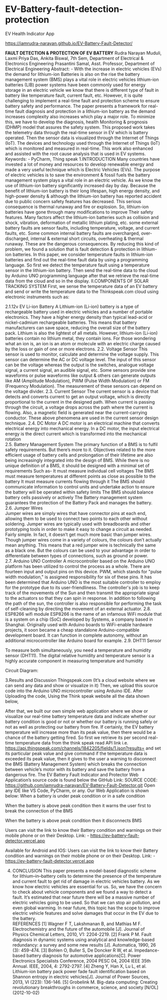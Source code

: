 # EV-Battery-fault-detection-protection


EV Health Indicator App 

https://iamrudra-narayan.github.io/EV-Battery-Fault-Detector/

<b>FAULT DETECTION & PROTECTION OF EV BATTERY</b>
Rudra Narayan Muduli, Laxmi Priya Das, Ankita Biswal, 7th Sem, Department of Electrical & Electronics Engineering
Prasantini Samal, Asst. Professor, Department of Electrical Engineering
  Abstract: - With the increase in electric vehicles (EVs) the demand for lithium-ion Batteries is also on the rise the battery management system (BMS) plays a vital role in electric vehicles lithium-ion batteries (LIB) power systems have been commonly used for energy storage in an electric vehicle we know that there is different type of fault in battery like temperature fault, current fault, etc. However, it is quite challenging to implement a real-time fault and protection scheme to ensure battery safety and performance. The paper presents a framework for real-time fault diagnosis and protection in a lithium-ion battery as the demand increases complexity also increases which play a major role. To minimize this, we have to develop the diagnosis, health Monitoring & prognosis (DHMP) model that assures the safety system. This proposed work takes the telemetry data through the real-time sensor in EV which is battery operated. Then the sensor data is visualized through the Internet of Things (IoT). The devices and technology used through the Internet of Things (IoT) which is monitored and measured in real-time. This work also enhanced and assisted with the root cause analysis that is used in EV systems.
Keywords: - PyCharm, Thing speak
1.INTRODUCTION
Many countries have invested a lot of money and resources to develop renewable energy and made a very useful technique which is Electric Vehicles (EVs). The purpose of electric vehicles is to save the environment & fossil fuels the battery management system plays a vital role in an electric vehicle. As we know the use of lithium-ion battery significantly increased day by day. Because the benefit of lithium-ion battery is their long lifespan, high energy density, and high-power density & although the lithium-ion battery has reported accident due to public concern safety features has decreased. This serious consequence is thermal runaway and fire or explosion. So, lithium-ion batteries have gone through many modifications to improve Their safety features.
Many factors affect the lithium-ion batteries such as collision and shock, vibration, deformation of metallic lithium plating, etc. some external battery faults are sensor faults, including temperature, voltage, and current faults, etc. Some common internal battery faults are overcharged, over-discharged, internal & external short circuits, overheating & thermal runaway. These are the dangerous consequences. 
By reducing this kind of problem, we found a solution that is fault detection & protection in lithium-ion batteries. In this paper, we consider temperature faults in lithium-ion batteries and find out the real-time fault data by using a programming language. So first we detect the temperature fault using a temperature sensor in the lithium-ion battery. Then send the real-time data to the cloud by Arduino UNO programming language after that we retrieve the real-time data from the cloud and so in the display.
II.COMPONENTS OF SOLAR TRACKING SYSTEM
First, we sense the temperature data of an EV battery and send or write the temperature data to the Thinkspeak.com cloud using electronic instruments such as:

2.1.12v EV Li-ion Battery
A Lithium-ion (Li-ion) battery is a type of rechargeable battery used in electric vehicles and a number of portable electronics. They have a higher energy density than typical lead-acid or nickel-cadmium rechargeable batteries. This means that battery manufacturers can save space, reducing the overall size of the battery pack.
Lithium is also the lightest of all metals. However, lithium-ion (Li-ion) batteries contain no lithium metal, they contain ions. For those wondering what an ion is, an ion is an atom or molecule with an electric charge caused by the loss or gain of one or more electrons. 
2.2. Voltage Sensor
This sensor is used to monitor, calculate and determine the voltage supply. This sensor can determine the AC or DC voltage level. The input of this sensor can be the voltage whereas the output is the switches, analogue voltage signal, a current signal, an audible signal, etc. Some sensors provide sine waveforms or pulse waveforms like output & others can generate outputs like AM (Amplitude Modulation), PWM (Pulse Width Modulation) or FM (Frequency Modulation). The measurement of these sensors can depend on the voltage divider.
2.3. Current Sensor
The current sensor is a device that detects and converts current to get an output voltage, which is directly proportional to the current in the designed path. When current is passing through the circuit, a voltage drops across the path where the current is flowing. Also, a magnetic field is generated near the current-carrying conductor. These above phenomena are used in the current sensor design technique.
2.4. DC Motor
A DC motor is an electrical machine that converts electrical energy into mechanical energy. In a DC motor, the input electrical energy is the direct current which is transformed into the mechanical rotation   
2.5. Battery Management System
              The primary function of a BMS is to fulfil safety requirements. But there’s more to it. Objectives related to the more efficient usage of battery cells and prolongation of their lifetime are also being increasingly integrated into the design of BMS. While there is no unique definition of a BMS, it should be designed with a minimal set of requirements Such as- It must measure individual cell voltages The BMS must measure temperatures at different points as close as possible to the battery It must measure currents flowing through it The BMS should communicate information to control units and undertake action to ensure the battery will be operated within safety limits The BMS should balance battery cells passively or actively The Battery management system guarantees the protection of the Battery Pack and manages the battery.                                       
2.6. Jumper Wires  
Jumper wires are simply wires that have connector pins at each end, allowing them to be used to connect two points to each other without soldering. Jumper wires are typically used with breadboards and other prototyping tools in order to make it easy to change a circuit as needed. Fairly simple. In fact, it doesn’t get much more basic than jumper wires. Though jumper wires come in a variety of colours, the colours don’t actually mean anything. This means that a red jumper wire is technically the same as a black one. But the colours can be used to your advantage in order to differentiate between types of connections, such as ground or power.                                                                                                                                                                   
2.7. Arduino UNO Controller 
A microcontroller based on the Arduino UNO platform has been utilized to control the process as a whole. There are fourteen input and output pins on this device. PWM, which stands for "pulse width modulation," is assigned responsibility for six of these pins. It has been determined that Arduino UNO is the most suitable controller to employ for the prototype due to its user-friendliness. The controller's job is to keep track of the movements of the Sun and then transmit the appropriate signal to the actuators so that they can spin in response. In addition to following the path of the sun, the controller is also responsible for performing the task of self-cleaning by directing the movement of an external actuator.
2.8.  ESP8266 wifi module 
ESP8266 is the name of an infamous WiFi module that is a system on a chip (SoC) developed by Systems, a company based in Shanghai. Originally used with Arduino boards to WiFi-enable hardware projects, it soon became a cheap standalone Arduino-compatible development board. It can function in complete autonomy, without an additional microcontroller like Arduino board for example.
2.9. DHT11 Sensor

To measure both simultaneously, you need a temperature and humidity sensor (DHT11). The digital relative humidity and temperature sensor is a highly accurate component in measuring temperature and humidity


Circuit Diagram:
 
3.Results and Discussion
Thingspeak.com (It’s a cloud website where we can send any data and show or visualize in it)
Then, we upload this source code into the Arduino UNO microcontroller using Arduino IDE.
After Uploading the code, Using the Think speak website all the data shown below,
 
After that, we built our own simple web application where we show or visualize our real-time battery temperature data and indicate whether our battery condition is good or not or whether our battery is running safely or not as well as protecting our battery from fire.
If certainly, the EV battery temperature will increase more than its peak value, then there would be a chance of the battery getting fired. 
So first we retrieve its per second real-time temperature data from the think speak read API link i.e. https://api.thingspeak.com/channels/1842205/fields/1.json?results= and set its particular peak value and give command if the temperature data is exceeded its peak value, then it gives to the user a warning to disconnect the BMS (Battery Management System) which breaks the connection between vehicle’s motor with its battery and save the battery from a dangerous fire.
The EV Battery Fault Indicator and Protector Web Application’s source code is found below the GitHub Link: 
SOURCE CODE:
https://github.com/iamrudra-narayan/EV-Battery-Fault-Detector.git
Open any IDE like VS Code, PyCharm, or any.
Our Web Application is shown below:
When a battery is under peak condition or in a safe condition
 
When the battery is above peak condition then it warns the user first to break the connection of the BMS
 
When the battery is above peak condition then it disconnects BMS
 
Users can visit the link to know their Battery condition and warnings on their mobile phone or on their Desktop.
Link: - https://ev-battery-fault-detector.vercel.app

Available for Android and IOS:
Users can visit the link to know their Battery condition and warnings on their mobile phone or on their Desktop.
Link: - https://ev-battery-fault-detector.vercel.app

4. CONCLUSION
This paper presents a model-based diagnostic scheme for lithium–in–battery cells to determine the presence of the temperature and current fault to get rid of damage in electric vehicles battery. As we know how electric vehicles are essential for us. So, we have the concern to check about vehicle components and we found a way to detect a fault. It’s estimated that near future there will be a massive number of electric vehicles going to be used. So that we can stop air pollution, and even global warming. In near future, this topic has the scope to improve electric vehicle features and solve damages that occur in the EV due to the battery.    
REFERENCES
[1] Wagner F T, Lakshmanan B, and Mathias M F. Electrochemistry and the future of the automobile [J]. Journal of Physics
Chemical Letters, 2010, V1: 2204-2219.
[2] Frank P M. Fault diagnosis in dynamic systems using analytical and knowledge-based redundancy: a survey and some new results [J]. Automatica, 1990, 26 (3): 459-474.
[3] Bohlen O, Buller S, De Doncker R W, et al. Impedance-based battery diagnosis for automotive applications[C]. Power Electronics Specialists Conference, 2004 PESC 04, 2004 IEEE 35th Annual. IEEE, 2004, 4: 2792-2797.
[4] Zheng Y, Han X, Lu L, et al. Lithium-ion battery pack power fade fault identification based on Shannon entropy in electric vehicles[J]. Journal of Power Sources, 2013, VI (223): 136-146.
[5] Grobelink M. Big-data computing: Creating revolutionary breakthroughs in commerce, science, and society [N/OL] (2012-10-02)
